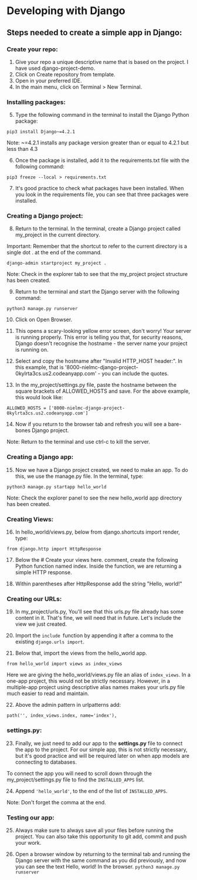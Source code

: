 # Developing with Django

## Steps needed to create a simple app in Django:

### Create your repo:
1. Give your repo a unique descriptive name that is based on the project. I have used django-project-demo.
2. Click on Create repository from template.
3. Open in your preferred IDE.
4. In the main menu, click on Terminal > New Terminal.

### Installing packages:
5. Type the following command in the terminal to install the Django Python package:

`pip3 install Django~=4.2.1`

Note: ~=4.2.1 installs any package version greater than or equal to 4.2.1 but less than 4.3

6. Once the package is installed, add it to the requirements.txt file with the following command:

`pip3 freeze --local > requirements.txt`

7. It's good practice to check what packages have been installed. When you look in the requirements file, you can see that three packages were installed.

### Creating a Django project:
8. Return to the terminal. In the terminal, create a Django project called my_project in the current directory.

Important: Remember that the shortcut to refer to the current directory is a single dot . at the end of the command.

`django-admin startproject my_project .`

Note: Check in the explorer tab to see that the my_project project structure has been created.

9. Return to the terminal and start the Django server with the following command:

`python3 manage.py runserver`

10. Click on Open Browser.

11. This opens a scary-looking yellow error screen, don't worry! Your server is running properly. This error is telling you that, for security reasons, Django doesn't recognise the hostname - the server name your project is running on.

12. Select and copy the hostname after "Invalid HTTP_HOST header:". In this example, that is '8000-nielmc-django-project-0kylrta3cs.us2.codeanyapp.com' - you can include the quotes.

13. In the my_project/settings.py file, paste the hostname between the square brackets of ALLOWED_HOSTS and save. For the above example, this would look like:

`ALLOWED_HOSTS = ['8000-nielmc-django-project-0kylrta3cs.us2.codeanyapp.com']`

14. Now if you return to the browser tab and refresh you will see a bare-bones Django project.

Note: Return to the terminal and use ctrl-c to kill the server.

### Creating a Django app:
15. Now we have a Django project created, we need to make an app. To do this, we use the manage.py file. In the terminal, type:

`python3 manage.py startapp hello_world`

Note: Check the explorer panel to see the new hello_world app directory has been created.

### Creating Views:
16. In hello_world/views.py, below from django.shortcuts import render, type:

`from django.http import HttpResponse`

17. Below the # Create your views here. comment, create the following Python function named index. Inside the function, we are returning a simple HTTP response.

18. Within parentheses after HttpResponse add the string "Hello, world!"

### Creating our URLs:
19. In my_project/urls.py, You'll see that this urls.py file already has some content in it. That's fine, we will need that in future. Let's include the view we just created.

20. Import the `include `function by appending it after a comma to the existing `django.urls import`.

21. Below that, import the views from the hello_world app.

`from hello_world import views as index_views`

Here we are giving the hello_world/views.py file an alias of `index_views`. In a one-app project, this would not be strictly necessary. However, in a multiple-app project using descriptive alias names makes your urls.py file much easier to read and maintain.

22. Above the admin pattern in urlpatterns add:

`path('', index_views.index, name='index'),`

### settings.py:
23. Finally, we just need to add our app to the **settings.py** file to connect the app to the project. For our simple app, this is not strictly necessary, but it's good practice and will be required later on when app models are connecting to databases.

To connect the app you will need to scroll down through the my_project/settings.py file to find the `INSTALLED_APPS` list.

24. Append `'hello_world'`, to the end of the list of `INSTALLED_APPS`.

Note: Don't forget the comma at the end.

### Testing our app:
25. Always make sure to always save all your files before running the project. You can also take this opportunity to git add, commit and push your work.

26. Open a browser window by returning to the terminal tab and running the Django server with the same command as you did previously, and now you can see the text Hello, world! In the browser.
`python3 manage.py runserver`
